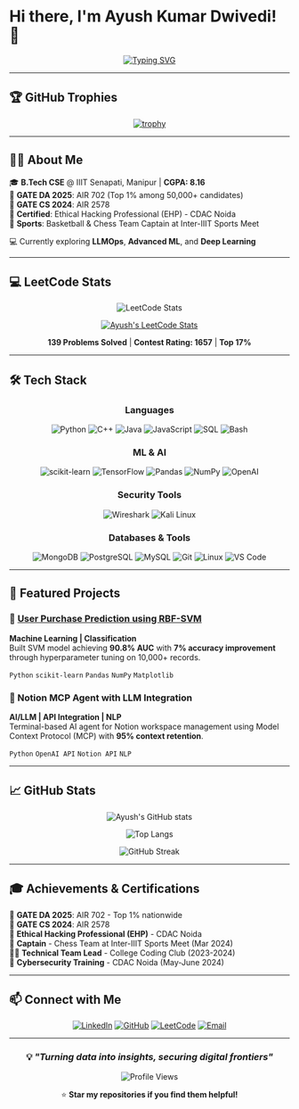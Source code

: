 # Hi there, I'm Ayush Kumar Dwivedi! 👋

<div align="center">

[![Typing SVG](https://readme-typing-svg.demolab.com?font=Fira+Code&weight=600&size=24&pause=1000&color=2F81F7&center=true&vCenter=true&width=600&lines=Computer+Science+Student;Machine+Learning+%26+AI+Enthusiast;Cybersecurity+Specialist;AIR+702+in+GATE+DA'25+(Top+1%25))](https://git.io/typing-svg)

</div>

---

## 🏆 GitHub Trophies

<div align="center">

[![trophy](https://github-profile-trophy.vercel.app/?username=AyushDwi&theme=algolia&no-frame=true&no-bg=false&margin-w=4&row=1)](https://github.com/ryo-ma/github-profile-trophy)

</div>

---

## 👨‍💻 About Me

🎓 **B.Tech CSE** @ IIIT Senapati, Manipur | **CGPA: 8.16**  
🥇 **GATE DA 2025**: AIR 702 (Top 1% among 50,000+ candidates)  
🥈 **GATE CS 2024**: AIR 2578  
🔐 **Certified**: Ethical Hacking Professional (EHP) - CDAC Noida  
🏀 **Sports**: Basketball & Chess Team Captain at Inter-IIIT Sports Meet

💻 Currently exploring **LLMOps**, **Advanced ML**, and **Deep Learning**

---

## 💻 LeetCode Stats

<div align="center">

![LeetCode Stats](https://leetcard.jacoblin.cool/Ayush_KD?theme=dark&font=Noto%20Sans&ext=heatmap)

[![Ayush's LeetCode Stats](https://leetcode-stats.vercel.app/api?username=Ayush_KD&theme=dark)](https://leetcode.com/Ayush_KD/)

**139 Problems Solved** | **Contest Rating: 1657** | **Top 17%**

</div>

---

## 🛠️ Tech Stack

<div align="center">

### Languages
![Python](https://img.shields.io/badge/Python-3776AB?style=for-the-badge&logo=python&logoColor=white)
![C++](https://img.shields.io/badge/C++-00599C?style=for-the-badge&logo=cplusplus&logoColor=white)
![Java](https://img.shields.io/badge/Java-ED8B00?style=for-the-badge&logo=openjdk&logoColor=white)
![JavaScript](https://img.shields.io/badge/JavaScript-F7DF1E?style=for-the-badge&logo=javascript&logoColor=black)
![SQL](https://img.shields.io/badge/SQL-4479A1?style=for-the-badge&logo=mysql&logoColor=white)
![Bash](https://img.shields.io/badge/Bash-4EAA25?style=for-the-badge&logo=gnubash&logoColor=white)

### ML & AI
![scikit-learn](https://img.shields.io/badge/scikit--learn-F7931E?style=for-the-badge&logo=scikitlearn&logoColor=white)
![TensorFlow](https://img.shields.io/badge/TensorFlow-FF6F00?style=for-the-badge&logo=tensorflow&logoColor=white)
![Pandas](https://img.shields.io/badge/Pandas-150458?style=for-the-badge&logo=pandas&logoColor=white)
![NumPy](https://img.shields.io/badge/NumPy-013243?style=for-the-badge&logo=numpy&logoColor=white)
![OpenAI](https://img.shields.io/badge/OpenAI-412991?style=for-the-badge&logo=openai&logoColor=white)

### Security Tools
![Wireshark](https://img.shields.io/badge/Wireshark-1679A7?style=for-the-badge&logo=wireshark&logoColor=white)
![Kali Linux](https://img.shields.io/badge/Kali_Linux-557C94?style=for-the-badge&logo=kalilinux&logoColor=white)

### Databases & Tools
![MongoDB](https://img.shields.io/badge/MongoDB-47A248?style=for-the-badge&logo=mongodb&logoColor=white)
![PostgreSQL](https://img.shields.io/badge/PostgreSQL-4169E1?style=for-the-badge&logo=postgresql&logoColor=white)
![MySQL](https://img.shields.io/badge/MySQL-4479A1?style=for-the-badge&logo=mysql&logoColor=white)
![Git](https://img.shields.io/badge/Git-F05032?style=for-the-badge&logo=git&logoColor=white)
![Linux](https://img.shields.io/badge/Linux-FCC624?style=for-the-badge&logo=linux&logoColor=black)
![VS Code](https://img.shields.io/badge/VS_Code-007ACC?style=for-the-badge&logo=visualstudiocode&logoColor=white)

</div>

---

## 🚀 Featured Projects

### 🧠 [User Purchase Prediction using RBF-SVM](https://github.com/AyushDwi/Using-RBF-kernel-in-SVM-for-user-prediction-)
**Machine Learning | Classification**  
Built SVM model achieving **90.8% AUC** with **7% accuracy improvement** through hyperparameter tuning on 10,000+ records.

`Python` `scikit-learn` `Pandas` `NumPy` `Matplotlib`

### 🤖 Notion MCP Agent with LLM Integration
**AI/LLM | API Integration | NLP**  
Terminal-based AI agent for Notion workspace management using Model Context Protocol (MCP) with **95% context retention**.

`Python` `OpenAI API` `Notion API` `NLP`

---

## 📈 GitHub Stats

<div align="center">

![Ayush's GitHub stats](https://github-readme-stats.vercel.app/api?username=AyushDwi&show_icons=true&theme=algolia&hide_border=true)

![Top Langs](https://github-readme-stats.vercel.app/api/top-langs/?username=AyushDwi&layout=compact&theme=algolia&hide_border=true)

![GitHub Streak](https://github-readme-streak-stats.herokuapp.com/?user=AyushDwi&theme=algolia&hide_border=true)

</div>

---

## 🎓 Achievements & Certifications

🥇 **GATE DA 2025**: AIR 702 - Top 1% nationwide  
🥈 **GATE CS 2024**: AIR 2578  
🔐 **Ethical Hacking Professional (EHP)** - CDAC Noida  
🏀 **Captain** - Chess Team at Inter-IIIT Sports Meet (Mar 2024)  
👨‍💻 **Technical Team Lead** - College Coding Club (2023-2024)  
💼 **Cybersecurity Training** - CDAC Noida (May-June 2024)

---

## 📫 Connect with Me

<div align="center">

[![LinkedIn](https://img.shields.io/badge/LinkedIn-0A66C2?style=for-the-badge&logo=linkedin&logoColor=white)](https://www.linkedin.com/in/ayush-dwivedi-91864b224/)
[![GitHub](https://img.shields.io/badge/GitHub-181717?style=for-the-badge&logo=github&logoColor=white)](https://github.com/AyushDwi)
[![LeetCode](https://img.shields.io/badge/LeetCode-FFA116?style=for-the-badge&logo=leetcode&logoColor=black)](https://leetcode.com/u/Ayush_KD/)
[![Email](https://img.shields.io/badge/Email-EA4335?style=for-the-badge&logo=gmail&logoColor=white)](mailto:ayushkumar8101932@gmail.com)

</div>

---

<div align="center">

### 💡 *"Turning data into insights, securing digital frontiers"*

![Profile Views](https://komarev.com/ghpvc/?username=AyushDwi&color=blueviolet&style=for-the-badge)

⭐ **Star my repositories if you find them helpful!**

</div>
